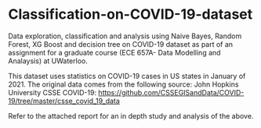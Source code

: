 # Classification-on-COVID-19-dataset

Data exploration, classification and analysis using Naive Bayes, Random Forest, XG Boost and decision tree on COVID-19 dataset as part of an assignment for a graduate course (ECE 657A- Data Modelling and Analaysis) at UWaterloo.

This dataset uses statistics on COVID-19 cases in US states in January of 2021.
The original data comes from the following source: John Hopkins University CSSE COVID-19:
https://github.com/CSSEGISandData/COVID-19/tree/master/csse_covid_19_data

Refer to the attached report for an in depth study and analysis of the above.
